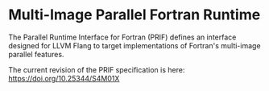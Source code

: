 <!--===- docs/ParallelMultiImageFortranRuntime.md
  
   Part of the LLVM Project, under the Apache License v2.0 with LLVM Exceptions.
   See https://llvm.org/LICENSE.txt for license information.
   SPDX-License-Identifier: Apache-2.0 WITH LLVM-exception
  
-->

# Multi-Image Parallel Fortran Runtime


The Parallel Runtime Interface for Fortran (PRIF) defines an 
interface designed for LLVM Flang to target implementations of 
Fortran's multi-image parallel features.

The current revision of the PRIF specification is here:
<https://doi.org/10.25344/S4M01X>


